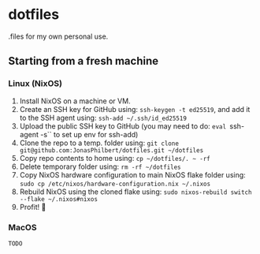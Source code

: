 # dotfiles

.files for my own personal use.

## Starting from a fresh machine

### Linux (NixOS)

1. Install NixOS on a machine or VM.
1. Create an SSH key for GitHub using: `ssh-keygen -t ed25519`, and add it to the SSH agent using: `ssh-add ~/.ssh/id_ed25519`
1. Upload the public SSH key to GitHub (you may need to do: `eval `ssh-agent -s`` to set up env for ssh-add)
1. Clone the repo to a temp. folder using: `git clone git@github.com:JonasPhilbert/dotfiles.git ~/dotfiles`
1. Copy repo contents to home using: `cp ~/dotfiles/. ~ -rf`
1. Delete temporary folder using: `rm -rf ~/dotfiles`
1. Copy NixOS hardware configuration to main NixOS flake folder using: `sudo cp /etc/nixos/hardware-configuration.nix ~/.nixos`
1. Rebuild NixOS using the cloned flake using: `sudo nixos-rebuild switch --flake ~/.nixos#nixos`
1. Profit! :tada:

### MacOS

`TODO`
